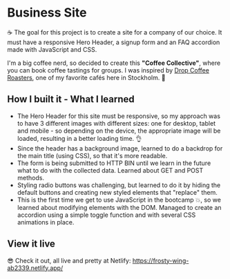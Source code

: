 # Business Site

☕ The goal for this project is to create a site for a company of our choice. It must have a responsive Hero Header, a signup form and an FAQ accordion made with JavaScript and CSS.

I'm a big coffee nerd, so decided to create this **"Coffee Collective"**, where you can book coffee tastings for groups. I was inspired by <a href="https://www.dropcoffee.com/">Drop Coffee Roasters</a>, one of my favorite cafés here in Stockholm. 🤗

## How I built it - What I learned

- The Hero Header for this site must be responsive, so my approach was to have 3 different images with different sizes: one for desktop, tablet and mobile - so depending on the device, the appropriate image will be loaded, resulting in a better loading time. 👌
- Since the header has a background image, learned to do a backdrop for the main title (using CSS), so that it's more readable.
- The form is being submitted to HTTP BIN until we learn in the future what to do with the collected data. Learned about GET and POST methods.
- Styling radio buttons was challenging, but learned to do it by hiding the default buttons and creating new styled elements that "replace" them.
- This is the first time we get to use JavaScript in the bootcamp 💥, so we learned about modifying elements with the DOM. Managed to create an accordion using a simple toggle function and with several CSS animations in place.

## View it live
😎 Check it out, all live and pretty at Netlify: https://frosty-wing-ab2339.netlify.app/
